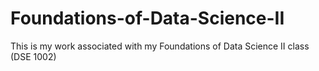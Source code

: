 # Foundations-of-Data-Science-II
This is my work associated with my Foundations of Data Science II class (DSE 1002)
